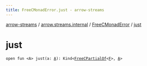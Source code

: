 ```yaml
---
title: FreeCMonadError.just - arrow-streams
---
```


[arrow-streams](../../index.html) / [arrow.streams.internal](../index.html) / [FreeCMonadError](index.html) / [just](./just.html)

# just

`open fun <A> just(a: `[`A`](just.html#A)`): Kind<`[`FreeCPartialOf`](../-free-c-partial-of.html)`<`[`F`](index.html#F)`>, `[`A`](just.html#A)`>`